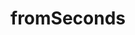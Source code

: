 # fromSeconds

<!-- TODO-START
TODO: Fill short description here.

## Type signature

TODO: Fill type signature down below.

```
any ⇒ any
```

## Examples

TODO: List at least one example down below.

```javascript
fromSeconds(); // ⇒ TODO
```

## Questions

TODO: List questions that may this function answers.
TODO-END -->
